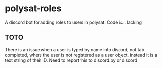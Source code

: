 # polysat-roles

A discord bot for adding roles to users in polysat. Code is... lacking

## TOTO
There is an issue when a user is typed by name into discord, not tab completed, where the user is not registered as a user object, instead it is a text string of their ID. Need to report this to discord.py or discord
